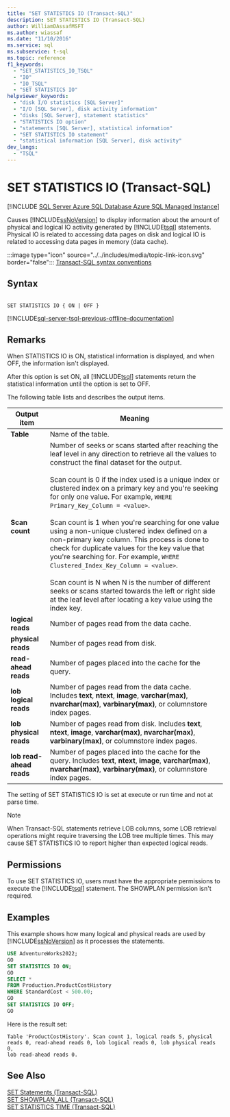 ```yaml
---
title: "SET STATISTICS IO (Transact-SQL)"
description: SET STATISTICS IO (Transact-SQL)
author: WilliamDAssafMSFT
ms.author: wiassaf
ms.date: "11/10/2016"
ms.service: sql
ms.subservice: t-sql
ms.topic: reference
f1_keywords:
  - "SET_STATISTICS_IO_TSQL"
  - "IO"
  - "IO_TSQL"
  - "SET STATISTICS IO"
helpviewer_keywords:
  - "disk I/O statistics [SQL Server]"
  - "I/O [SQL Server], disk activity information"
  - "disks [SQL Server], statement statistics"
  - "STATISTICS IO option"
  - "statements [SQL Server], statistical information"
  - "SET STATISTICS IO statement"
  - "statistical information [SQL Server], disk activity"
dev_langs:
  - "TSQL"
---
```

# SET STATISTICS IO (Transact-SQL)
[!INCLUDE [SQL Server Azure SQL Database Azure SQL Managed Instance](../../includes/applies-to-version/sql-asdb-asdbmi.md)]	

  Causes [!INCLUDE[ssNoVersion](../../includes/ssnoversion-md.md)] to display information about the amount of physical and logical IO activity generated by [!INCLUDE[tsql](../../includes/tsql-md.md)] statements.  Physical IO is related to accessing data pages on disk and logical IO is related to accessing data pages in memory (data cache).
  
 :::image type="icon" source="../../includes/media/topic-link-icon.svg" border="false"::: [Transact-SQL syntax conventions](../../t-sql/language-elements/transact-sql-syntax-conventions-transact-sql.md)  
  
## Syntax  
  
```syntaxsql
  
SET STATISTICS IO { ON | OFF }  
```  
  
[!INCLUDE[sql-server-tsql-previous-offline-documentation](../../includes/sql-server-tsql-previous-offline-documentation.md)]

## Remarks
 When STATISTICS IO is ON, statistical information is displayed, and when OFF, the information isn't displayed.   
  
 After this option is set ON, all [!INCLUDE[tsql](../../includes/tsql-md.md)] statements return the statistical information until the option is set to OFF.  
  
 The following table lists and describes the output items.  
  
|Output item|Meaning|  
|-----------------|-------------|  
|**Table**|Name of the table.|  
|**Scan count**|Number of seeks or scans started after reaching the leaf level in any direction to retrieve all the values to construct the final dataset for the output.<br /><br /> Scan count is 0 if the index used is a unique index or clustered index on a primary key and you're seeking for only one value. For example, `WHERE Primary_Key_Column = <value>`.<br /><br /> Scan count is 1 when you're searching for one value using a non-unique clustered index defined on a non-primary key column. This process is done to check for duplicate values for the key value that you're searching for. For example, `WHERE Clustered_Index_Key_Column = <value>`.<br /><br /> Scan count is N when N is the number of different seeks or scans started towards the left or right side at the leaf level after locating a key value using the index key.|  
|**logical reads**|Number of pages read from the data cache.|  
|**physical reads**|Number of pages read from disk.|  
|**read-ahead reads**|Number of pages placed into the cache for the query.|  
|**lob logical reads**|Number of pages read from the data cache. Includes **text**, **ntext**, **image**, **varchar(max)**, **nvarchar(max)**, **varbinary(max)**, or columnstore index pages.|  
|**lob physical reads**|Number of pages read from disk. Includes **text**, **ntext**, **image**, **varchar(max)**, **nvarchar(max)**, **varbinary(max)**, or columnstore index pages.|  
|**lob read-ahead reads**|Number of pages placed into the cache for the query. Includes **text**, **ntext**, **image**, **varchar(max)**, **nvarchar(max)**, **varbinary(max)**, or columnstore index pages.|

 The setting of SET STATISTICS IO is set at execute or run time and not at parse time.

> [!NOTE]  
> When Transact-SQL statements retrieve LOB columns, some LOB retrieval operations might require traversing the LOB tree multiple times. This may cause SET STATISTICS IO to report higher than expected logical reads.

## Permissions  
 To use SET STATISTICS IO, users must have the appropriate permissions to execute the [!INCLUDE[tsql](../../includes/tsql-md.md)] statement. The SHOWPLAN permission isn't required.  
  
## Examples  
 This example shows how many logical and physical reads are used by [!INCLUDE[ssNoVersion](../../includes/ssnoversion-md.md)] as it processes the statements.  
  
```sql
USE AdventureWorks2022;  
GO         
SET STATISTICS IO ON;  
GO  
SELECT *   
FROM Production.ProductCostHistory  
WHERE StandardCost < 500.00;  
GO  
SET STATISTICS IO OFF;  
GO  
```  
  
 Here is the result set:  
  
```  
Table 'ProductCostHistory'. Scan count 1, logical reads 5, physical   
reads 0, read-ahead reads 0, lob logical reads 0, lob physical reads 0,   
lob read-ahead reads 0.  
```  
  
## See Also  
 [SET Statements &#40;Transact-SQL&#41;](../../t-sql/statements/set-statements-transact-sql.md)   
 [SET SHOWPLAN_ALL &#40;Transact-SQL&#41;](../../t-sql/statements/set-showplan-all-transact-sql.md)   
 [SET STATISTICS TIME &#40;Transact-SQL&#41;](../../t-sql/statements/set-statistics-time-transact-sql.md)  
  
  
